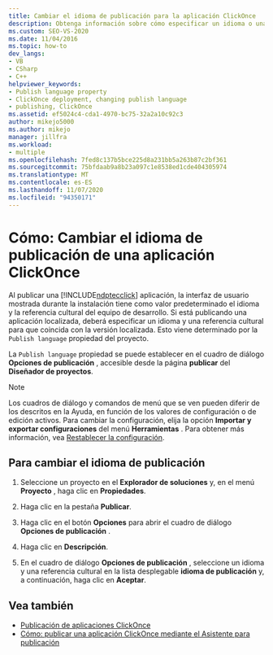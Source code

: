 ```yaml
---
title: Cambiar el idioma de publicación para la aplicación ClickOnce
description: Obtenga información sobre cómo especificar un idioma o una referencia cultural para una aplicación de configuración regional en ClickOnce, en lugar de establecer el idioma o la referencia cultural del equipo de desarrollo de forma predeterminada.
ms.custom: SEO-VS-2020
ms.date: 11/04/2016
ms.topic: how-to
dev_langs:
- VB
- CSharp
- C++
helpviewer_keywords:
- Publish language property
- ClickOnce deployment, changing publish language
- publishing, ClickOnce
ms.assetid: ef5024c4-cda1-4970-bc75-32a2a10c92c3
author: mikejo5000
ms.author: mikejo
manager: jillfra
ms.workload:
- multiple
ms.openlocfilehash: 7fed8c137b5bce225d8a231bb5a263b87c2bf361
ms.sourcegitcommit: 75bfdaab9a8b23a097c1e8538ed1cde404305974
ms.translationtype: MT
ms.contentlocale: es-ES
ms.lasthandoff: 11/07/2020
ms.locfileid: "94350171"
---
```

# <a name="how-to-change-the-publish-language-for-a-clickonce-application"></a>Cómo: Cambiar el idioma de publicación de una aplicación ClickOnce

Al publicar una [!INCLUDE[ndptecclick](../deployment/includes/ndptecclick_md.md)] aplicación, la interfaz de usuario mostrada durante la instalación tiene como valor predeterminado el idioma y la referencia cultural del equipo de desarrollo. Si está publicando una aplicación localizada, deberá especificar un idioma y una referencia cultural para que coincida con la versión localizada. Esto viene determinado por la `Publish language` propiedad del proyecto.

La `Publish language` propiedad se puede establecer en el cuadro de diálogo **Opciones de publicación** , accesible desde la página **publicar** del **Diseñador de proyectos**.

> [!NOTE]
> Los cuadros de diálogo y comandos de menú que se ven pueden diferir de los descritos en la Ayuda, en función de los valores de configuración o de edición activos. Para cambiar la configuración, elija la opción **Importar y exportar configuraciones** del menú **Herramientas** . Para obtener más información, vea [Restablecer la configuración](../ide/environment-settings.md#reset-settings).

## <a name="to-change-the-publish-language"></a>Para cambiar el idioma de publicación

1. Seleccione un proyecto en el **Explorador de soluciones** y, en el menú **Proyecto** , haga clic en **Propiedades**.

2. Haga clic en la pestaña **Publicar**.

3. Haga clic en el botón **Opciones** para abrir el cuadro de diálogo **Opciones de publicación** .

4. Haga clic en **Descripción**.

5. En el cuadro de diálogo **Opciones de publicación** , seleccione un idioma y una referencia cultural en la lista desplegable **idioma de publicación** y, a continuación, haga clic en **Aceptar**.

## <a name="see-also"></a>Vea también

- [Publicación de aplicaciones ClickOnce](../deployment/publishing-clickonce-applications.md)
- [Cómo: publicar una aplicación ClickOnce mediante el Asistente para publicación](../deployment/how-to-publish-a-clickonce-application-using-the-publish-wizard.md)